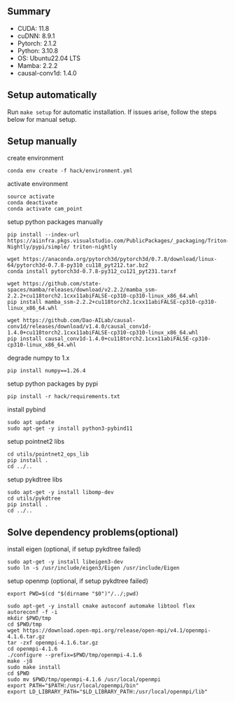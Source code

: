 ## Summary

- CUDA: 11.8
- cuDNN: 8.9.1
- Pytorch: 2.1.2
- Python: 3.10.8
- OS: Ubuntu22.04 LTS
- Mamba: 2.2.2
- causal-conv1d: 1.4.0

## Setup automatically

Run `make setup` for automatic installation. If issues arise, follow the steps below for manual setup.


## Setup manually

create environment
```shell
conda env create -f hack/environment.yml
```

activate environment
```shell
source activate
conda deactivate
conda activate cam_point
```

setup python packages manually
```shell
pip install --index-url https://aiinfra.pkgs.visualstudio.com/PublicPackages/_packaging/Triton-Nightly/pypi/simple/ triton-nightly

wget https://anaconda.org/pytorch3d/pytorch3d/0.7.8/download/linux-64/pytorch3d-0.7.8-py310_cu118_pyt212.tar.bz2
conda install pytorch3d-0.7.8-py312_cu121_pyt231.tarxf

wget https://github.com/state-spaces/mamba/releases/download/v2.2.2/mamba_ssm-2.2.2+cu118torch2.1cxx11abiFALSE-cp310-cp310-linux_x86_64.whl
pip install mamba_ssm-2.2.2+cu118torch2.1cxx11abiFALSE-cp310-cp310-linux_x86_64.whl

wget https://github.com/Dao-AILab/causal-conv1d/releases/download/v1.4.0/causal_conv1d-1.4.0+cu118torch2.1cxx11abiFALSE-cp310-cp310-linux_x86_64.whl
pip install causal_conv1d-1.4.0+cu118torch2.1cxx11abiFALSE-cp310-cp310-linux_x86_64.whl

```

degrade numpy to 1.x
```shell
pip install numpy==1.26.4
```

setup python packages by pypi
```shell
pip install -r hack/requirements.txt
```

install pybind
```shell
sudo apt update
sudo apt-get -y install python3-pybind11
```

setup pointnet2 libs
```shell
cd utils/pointnet2_ops_lib
pip install .
cd ../..
```

setup pykdtree libs
```shell
sudo apt-get -y install libomp-dev
cd utils/pykdtree
pip install .
cd ../..
```

## Solve dependency problems(optional)


install eigen (optional, if setup pykdtree failed)
```shell
sudo apt-get -y install libeigen3-dev
sudo ln -s /usr/include/eigen3/Eigen /usr/include/Eigen
```

setup openmp (optional, if setup pykdtree failed)
```shell
export PWD=$(cd "$(dirname "$0")"/../;pwd)

sudo apt-get -y install cmake autoconf automake libtool flex
autoreconf -f -i
mkdir $PWD/tmp
cd $PWD/tmp
wget https://download.open-mpi.org/release/open-mpi/v4.1/openmpi-4.1.6.tar.gz
tar -zxf openmpi-4.1.6.tar.gz
cd openmpi-4.1.6
./configure --prefix=$PWD/tmp/openmpi-4.1.6
make -j8
sudo make install
cd $PWD
sudo mv $PWD/tmp/openmpi-4.1.6 /usr/local/openmpi
export PATH="$PATH:/usr/local/openmpi/bin"
export LD_LIBRARY_PATH="$LD_LIBRARY_PATH:/usr/local/openmpi/lib"
```
